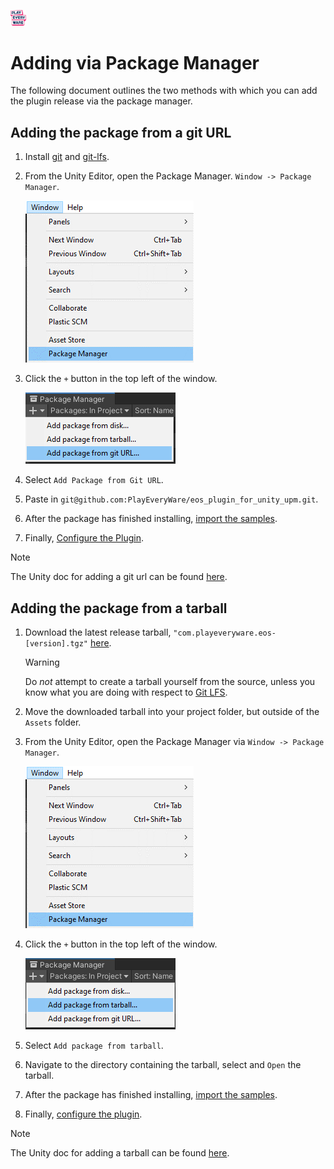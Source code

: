 <a href="/README.md"><img src="/docs/images/PlayEveryWareLogo.gif" alt="Readme" width="5%"/></a>

# Adding via Package Manager

The following document outlines the two methods with which you can add the plugin release via the package manager.

## Adding the package from a git URL

1. Install [git](https://docs.unity3d.com/2021.3/Documentation/Manual/upm-git.html#req) and [git-lfs](https://docs.unity3d.com/2021.3/Documentation/Manual/upm-git.html#req).
2.  From the Unity Editor, open the Package Manager. `Window -> Package Manager`.

    ![unity tools package manager](/docs/images/unity_tools_package_manager.gif)

3. Click the `+` button in the top left of the window.

    ![Unity Add Git Package](/docs/images/unity_package_git.gif)

4. Select `Add Package from Git URL`.
6. Paste in `git@github.com:PlayEveryWare/eos_plugin_for_unity_upm.git`.
7. After the package has finished installing, [import the samples](/docs/samples.md).
8. Finally, [Configure the Plugin](/docs/configure_plugin.md).

> [!NOTE]
> The Unity doc for adding a git url can be found [here](https://docs.unity3d.com/2021.3/Documentation/Manual/upm-ui-giturl.html).

## Adding the package from a tarball

1. Download the latest release tarball, `"com.playeveryware.eos-[version].tgz"` [here](https://github.com/PlayEveryWare/eos_plugin_for_unity/releases).

    > [!WARNING]
    > Do *not* attempt to create a tarball yourself from the source, unless you know what you are doing with respect to [Git LFS](https://docs.github.com/en/repositories/working-with-files/managing-large-files/configuring-git-large-file-storage).

2. Move the downloaded tarball into your project folder, but outside of the `Assets` folder.

3. From the Unity Editor, open the Package Manager via `Window -> Package Manager`.

      ![unity tools package manager](/docs/images/unity_tools_package_manager.gif)

4. Click the `+` button in the top left of the window.

    ![Unity Add Tarball Package](/docs/images/unity_package_tarball.gif)

5. Select `Add package from tarball`.
6. Navigate to the directory containing the tarball, select and `Open` the tarball.
7. After the package has finished installing, [import the samples](/docs/samples.md).
8. Finally, <a href="#configuring-the-plugin">configure the plugin</a>.

> [!NOTE]
> The Unity doc for adding a tarball can be found [here](https://docs.unity3d.com/2021.3/Documentation/Manual/upm-ui-tarball.html).


